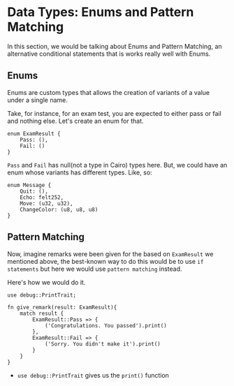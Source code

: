 # Data Types: Enums and Pattern Matching

In this section, we would be talking about Enums and Pattern Matching, an alternative conditional statements that is works really well with Enums.

## Enums

Enums are custom types that allows the creation of variants of a value under a single name.

Take, for instance, for an exam test, you are expected to either pass or fail and nothing else. Let's create an enum for that.

```
enum ExamResult {
    Pass: (),
    Fail: ()
}
```

`Pass` and `Fail` has null(not a type in Cairo) types here. But, we could have an enum whose variants has different types. Like, so:

```
enum Message {
    Quit: (),
    Echo: felt252,
    Move: (u32, u32),
    ChangeColor: (u8, u8, u8)
}
```

## Pattern Matching

Now, imagine remarks were been given for the based on `ExamResult` we mentioned above, the best-known way to do this would be to use `if statements` but here we would use `pattern matching` instead.

Here's how we would do it.

```
use debug::PrintTrait;

fn give_remark(result: ExamResult){
    match result {
        ExamResult::Pass => {
            ('Congratulations. You passed').print()
        },
        ExamResult::Fail => {
            ('Sorry. You didn't make it').print()
        }
    }
}
```

- `use debug::PrintTrait` gives us the `print()` function
